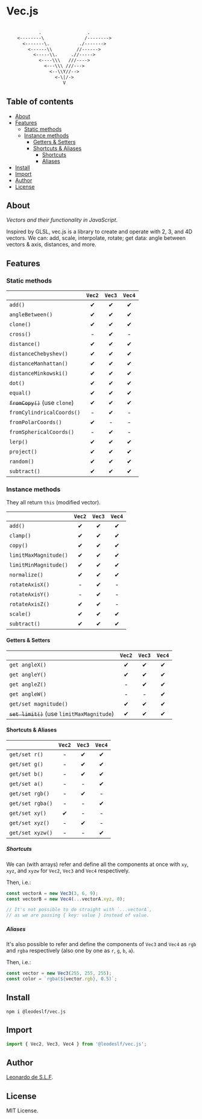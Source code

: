 # Vec.js

```txt

            .                 .
    <--------\               /-------->
      <-------\.           ./------->
        <------\\         //------>
          <-----\\.     .//----->
            <----\\\   ///---->
              <---\\\ ///--->
                <--\\Y//-->
                  <-\|/->
                     V

```

## Table of contents

* [About](#about)
* [Features](#features)
  * [Static methods](#static-methods)
  * [Instance methods](#instance-methods)
    * [Getters & Setters](#getters-&-setters)
    * [Shortcuts & Aliases](#shortcuts-&-aliases)
      * [Shortcuts](#shortcuts)
      * [Aliases](#aliases)
* [Install](#install)
* [Import](#import)
* [Author](#author)
* [License](#license)

## About

*Vectors and their functionality in JavaScript*.

Inspired by GLSL, vec.js is a library to create and operate with 2, 3, and 4D vectors. We can: add, scale, interpolate, rotate; get data: angle between vectors & axis, distances, and more.

## Features

### Static methods

|| `Vec2` | `Vec3` | `Vec4`
--- | :-: | :-: | :-:
`add()` | ✔ | ✔ | ✔
`angleBetween()` | ✔ | ✔ | ✔
`clone()` | ✔ | ✔ | ✔
`cross()` | - | ✔ | -
`distance()` | ✔ | ✔ | ✔
`distanceChebyshev()` | ✔ | ✔ | ✔
`distanceManhattan()` | ✔ | ✔ | ✔
`distanceMinkowski()` | ✔ | ✔ | ✔
`dot()` | ✔ | ✔ | ✔
`equal()` | ✔ | ✔ | ✔
~~`fromCopy()`~~ (use `clone`) | ✔ | ✔ | ✔
`fromCylindricalCoords()` | - | ✔ | -
`fromPolarCoords()` | ✔ | - | -
`fromSphericalCoords()` | - | ✔ | -
`lerp()` | ✔ | ✔ | ✔
`project()` | ✔ | ✔ | ✔
`random()` | ✔ | ✔ | ✔
`subtract()` | ✔ | ✔ | ✔

### Instance methods

They all return `this` (modified vector).

|| `Vec2` | `Vec3` | `Vec4`
--- | :-: | :-: | :-:
`add()` | ✔ | ✔ | ✔
`clamp()` | ✔ | ✔ | ✔
`copy()` | ✔ | ✔ | ✔
`limitMaxMagnitude()` | ✔ | ✔ | ✔
`limitMinMagnitude()` | ✔ | ✔ | ✔
`normalize()` | ✔ | ✔ | ✔
`rotateAxisX()` | - | ✔ | -
`rotateAxisY()` | - | ✔ | -
`rotateAxisZ()` | ✔ | ✔ | -
`scale()` | ✔ | ✔ | ✔
`subtract()` | ✔ | ✔ | ✔

#### Getters & Setters

|| `Vec2` | `Vec3` | `Vec4`
--- | :-: | :-: | :-:
`get angleX()` | ✔ | ✔ | ✔
`get angleY()` | ✔ | ✔ | ✔
`get angleZ()` | - | ✔ | ✔
`get angleW()` | - | - | ✔
`get/set magnitude()` | ✔ | ✔ | ✔
~~`set limit()`~~ (use `limitMaxMagnitude`) | ✔ | ✔ | ✔

#### Shortcuts & Aliases

|| `Vec2` | `Vec3` | `Vec4`
--- | :-: | :-: | :-:
`get/set r()` | - | ✔ | ✔
`get/set g()` | - | ✔ | ✔
`get/set b()` | - | ✔ | ✔
`get/set a()` | - | - | ✔
`get/set rgb()` | - | ✔ | -
`get/set rgba()` | - | - | ✔
`get/set xy()` | ✔ | - | -
`get/set xyz()` | - | ✔ | -
`get/set xyzw()` | - | - | ✔

##### Shortcuts

We can (with arrays) refer and define all the components at once with `xy`, `xyz`, and `xyzw` for `Vec2`, `Vec3` and `Vec4` respectively.

Then, i.e.:

```javascript
const vectorA = new Vec3(3, 6, 9);
const vectorB = new Vec4(...vectorA.xyz, 0);

// It's not possible to do straight with `...vectorA`,
// as we are passing { key: value } instead of value.
```

##### Aliases

It's also possible to refer and define the components of `Vec3` and `Vec4` as `rgb` and `rgba` respectively (also one by one as `r`, `g`, `b`, `a`).

Then, i.e.:

```javascript
const vector = new Vec3(255, 255, 255);
const color = `rgba(${vector.rgb}, 0.5)`;
```

## Install

```shell
npm i @leodeslf/vec.js
```

## Import

```javascript
import { Vec2, Vec3, Vec4 } from '@leodeslf/vec.js';
```

## Author

[Leonardo de S.L.F](https://github.com/leodeslf "GitHub profile").

## License

MIT License.
